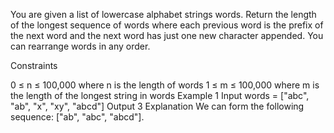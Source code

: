 You are given a list of lowercase alphabet strings words. Return the length of the longest sequence of words where each previous word is the prefix of the next word and the next word has just one new character appended. You can rearrange words in any order.

Constraints

0 ≤ n ≤ 100,000 where n is the length of words
1 ≤ m ≤ 100,000 where m is the length of the longest string in words
Example 1
Input
words = ["abc", "ab", "x", "xy", "abcd"]
Output
3
Explanation
We can form the following sequence: ["ab", "abc", "abcd"].

